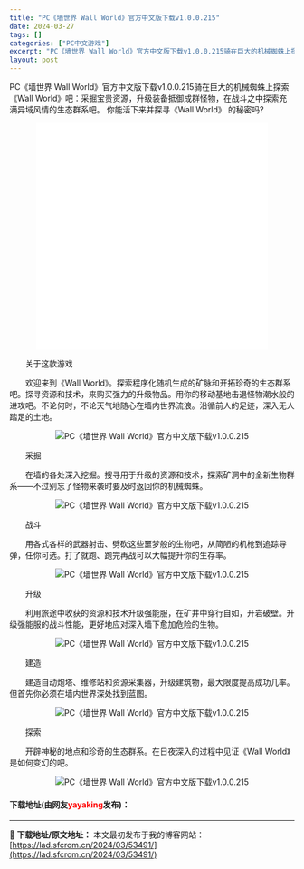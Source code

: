 ```yaml
---
title: "PC《墙世界 Wall World》官方中文版下载v1.0.0.215"
date: 2024-03-27
tags: []
categories: ["PC中文游戏"]
excerpt: "PC《墙世界 Wall World》官方中文版下载v1.0.0.215骑在巨大的机械蜘蛛上探索《Wall World》吧：采掘宝贵资源，升级装备抵御成群怪物，在战斗之中探索充满异域风情的生态群系吧。 你能活下来并探寻《Wall World》 的秘密吗? 　　关于这款游戏 　　欢迎来到《Wall Wo&hellip;"
layout: post
---
```


 <p>PC《墙世界 Wall World》官方中文版下载v1.0.0.215骑在巨大的机械蜘蛛上探索《Wall World》吧：采掘宝贵资源，升级装备抵御成群怪物，在战斗之中探索充满异域风情的生态群系吧。 你能活下来并探寻《Wall World》 的秘密吗?</p> <p style="text-align: center;"><iframe allowfullscreen="true" border="0" frameborder="0" framespacing="0" height="400" scrolling="no" src="//player.bilibili.com/player.html?aid=694228345&amp;bvid=BV1D24y1W7fG&amp;cid=1002826441&amp;page=1" width="410"></iframe></p> <p>　　关于这款游戏</p> <p>　　欢迎来到《Wall World》。探索程序化随机生成的矿脉和开拓珍奇的生态群系吧。探寻资源和技术，来购买强力的升级物品。用你的移动基地击退怪物潮水般的进攻吧。不论何时，不论天气地随心在墙内世界流浪。沿循前人的足迹，深入无人踏足的土地。</p> <p align="center"><img align="" border="0" src="https://lad.sfcrom.cn/wp-content/uploads/2024/03/20240327_6603ac9a53cf2.gif" alt="PC《墙世界 Wall World》官方中文版下载v1.0.0.215" /></p> <p>　　采掘</p> <p>　　在墙的各处深入挖掘。搜寻用于升级的资源和技术，探索矿洞中的全新生物群系&mdash;&mdash;不过别忘了怪物来袭时要及时返回你的机械蜘蛛。</p> <p align="center"><img align="" border="0" src="https://lad.sfcrom.cn/wp-content/uploads/2024/03/20240327_6603ac9d35cfd.gif" alt="PC《墙世界 Wall World》官方中文版下载v1.0.0.215" /></p> <p>　　战斗</p> <p>　　用各式各样的武器射击、劈砍这些噩梦般的生物吧，从简陋的机枪到追踪导弹，任你可选。打了就跑、跑完再战可以大幅提升你的生存率。</p> <p align="center"><img align="" border="0" src="https://lad.sfcrom.cn/wp-content/uploads/2024/03/20240327_6603ac9e4c1b5.gif" alt="PC《墙世界 Wall World》官方中文版下载v1.0.0.215" /></p> <p>　　升级</p> <p>　　利用旅途中收获的资源和技术升级强能服，在矿井中穿行自如，开岩破壁。升级强能服的战斗性能，更好地应对深入墙下愈加危险的生物。</p> <p align="center"><img align="" border="0" src="https://lad.sfcrom.cn/wp-content/uploads/2024/03/20240327_6603ac9fa6d33.gif" alt="PC《墙世界 Wall World》官方中文版下载v1.0.0.215" /></p> <p>　　建造</p> <p>　　建造自动炮塔、维修站和资源采集器，升级建筑物，最大限度提高成功几率。但首先你必须在墙内世界深处找到蓝图。</p> <p align="center"><img align="" border="0" src="https://lad.sfcrom.cn/wp-content/uploads/2024/03/20240327_6603aca1c1ec0.gif" alt="PC《墙世界 Wall World》官方中文版下载v1.0.0.215" /></p> <p>　　探索</p> <p>　　开辟神秘的地点和珍奇的生态群系。在日夜深入的过程中见证《Wall World》是如何变幻的吧。</p> <p align="center"><img align="" border="0" src="https://lad.sfcrom.cn/wp-content/uploads/2024/03/20240327_6603aca306850.gif" alt="PC《墙世界 Wall World》官方中文版下载v1.0.0.215" /></p> <p><h4>下载地址(由网友<font color="red">yayaking</font>发布)：</h4></p> 

---
📖 **下载地址/原文地址：** 本文最初发布于我的博客网站：[https://lad.sfcrom.cn/2024/03/53491/](https://lad.sfcrom.cn/2024/03/53491/)
